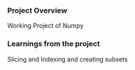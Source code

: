 ### Project Overview

 Working Project of Numpy


### Learnings from the project

 Slicing and Indexing and creating subsets


